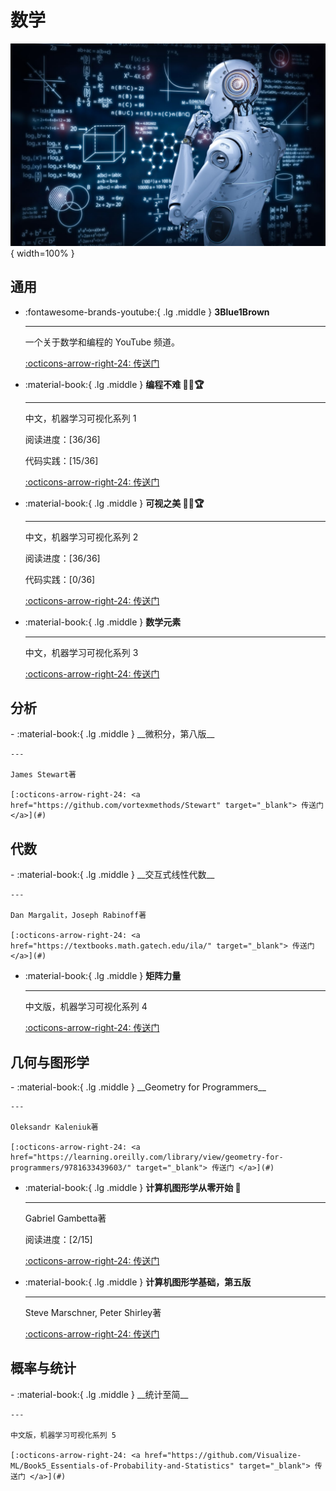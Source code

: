 <!-- ---
comments: false
--- -->

# 数学

![MATH](math.jpg){ width=100% }

## 通用

<div class="grid cards" markdown>

-   :fontawesome-brands-youtube:{ .lg .middle } __3Blue1Brown__

    ---

    一个关于数学和编程的 YouTube 频道。

    [:octicons-arrow-right-24: <a href="https://www.youtube.com/@3blue1brown" target="_blank"> 传送门 </a>](#)  

-   :material-book:{ .lg .middle } __编程不难 🎯✅🏆__

    ---

    中文，机器学习可视化系列 1

    阅读进度：[36/36]

    代码实践：[15/36]

    [:octicons-arrow-right-24: <a href="https://github.com/Visualize-ML/Book1_Python-For-Beginners" target="_blank"> 传送门 </a>](#)

-  :material-book:{ .lg .middle } __可视之美 🎯✅🏆__

    ---

    中文，机器学习可视化系列 2

    阅读进度：[36/36]

    代码实践：[0/36]

    [:octicons-arrow-right-24: <a href="https://github.com/Visualize-ML/Book2_Beauty-of-Data-Visualization" target="_blank"> 传送门 </a>](#)

-  :material-book:{ .lg .middle } __数学元素__

    ---

    中文，机器学习可视化系列 3

    [:octicons-arrow-right-24: <a href="https://github.com/Visualize-ML/Book3_Elements-of-Mathematics" target="_blank"> 传送门 </a>](#)

</div>

## 分析
<div class="grid cards" markdown>
-   :material-book:{ .lg .middle } __微积分，第八版__

    ---

    James Stewart著

    [:octicons-arrow-right-24: <a href="https://github.com/vortexmethods/Stewart" target="_blank"> 传送门 </a>](#)


</div>

## 代数
<div class="grid cards" markdown>
-   :material-book:{ .lg .middle } __交互式线性代数__

    ---

    Dan Margalit，Joseph Rabinoff著

    [:octicons-arrow-right-24: <a href="https://textbooks.math.gatech.edu/ila/" target="_blank"> 传送门 </a>](#)

-  :material-book:{ .lg .middle } __矩阵力量__

    ---

    中文版，机器学习可视化系列 4

    [:octicons-arrow-right-24: <a href="https://github.com/Visualize-ML/Book4_Power-of-Matrix" target="_blank"> 传送门 </a>](#)

</div>

## 几何与图形学

<div class="grid cards" markdown>
-   :material-book:{ .lg .middle } __Geometry for Programmers__

    ---

    Oleksandr Kaleniuk著

    [:octicons-arrow-right-24: <a href="https://learning.oreilly.com/library/view/geometry-for-programmers/9781633439603/" target="_blank"> 传送门 </a>](#)

-   :material-book:{ .lg .middle } __计算机图形学从零开始 🎯__

    ---

    Gabriel Gambetta著

    阅读进度：[2/15]

    [:octicons-arrow-right-24: <a href="https://learning.oreilly.com/library/view/computer-graphics-from/9781098128968/" target="_blank"> 传送门 </a>](#)

-   :material-book:{ .lg .middle } __计算机图形学基础，第五版__

    ---

    Steve Marschner, Peter Shirley著

    [:octicons-arrow-right-24: <a href="https://learning.oreilly.com/library/view/fundamentals-of-computer/9781000426359/" target="_blank"> 传送门 </a>](#)

</div>

## 概率与统计

<div class="grid cards" markdown>
-  :material-book:{ .lg .middle } __统计至简__

    ---

    中文版，机器学习可视化系列 5

    [:octicons-arrow-right-24: <a href="https://github.com/Visualize-ML/Book5_Essentials-of-Probability-and-Statistics" target="_blank"> 传送门 </a>](#)
</div>